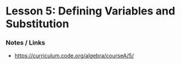 # Lesson 5: Defining Variables and Substitution



### Notes / Links
- https://curriculum.code.org/algebra/courseA/5/
